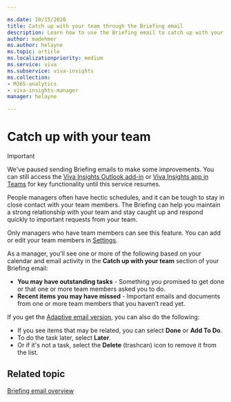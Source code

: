 ```yaml
---

ms.date: 10/15/2020
title: Catch up with your team through the Briefing email
description: Learn how to use the Briefing email to catch up with your team
author: madehmer
ms.author: helayne
ms.topic: article
ms.localizationpriority: medium 
ms.service: viva 
ms.subservice: viva-insights 
ms.collection: 
- M365-analytics
- viva-insights-manager
manager: helayne

---
```


# Catch up with your team

>[!Important]
>We've paused sending Briefing emails to make some improvements. You can still access the [Viva Insights Outlook add-in](../use/add-in.md) or [Viva Insights app in Teams](../teams/introduction.md) for key functionality until this service resumes.


People managers often have hectic schedules, and it can be tough to stay in close contact with your team members. The Briefing can help you maintain a strong relationship with your team and stay caught up and respond quickly to important requests from your team.

Only managers who have team members can see this feature. You can add or edit your team members in [Settings](be-settings.md).

As a manager, you'll see one or more of the following based on your calendar and email activity in the **Catch up with your team** section of your Briefing email:

* **You may have outstanding tasks** - Something you promised to get done or that one or more team members asked you to do.
* **Recent items you may have missed** - Important emails and documents from one or more team members that you haven’t read yet.

If you get the [Adaptive email version](be-overview.md#adaptive-or-html-version), you can also do the following:

* If you see items that may be related, you can select **Done** or **Add To Do**.
* To do the task later, select **Later**.
* Or if it's not a task, select the **Delete** (trashcan) icon to remove it from the list.

## Related topic

[Briefing email overview](be-overview.md)

